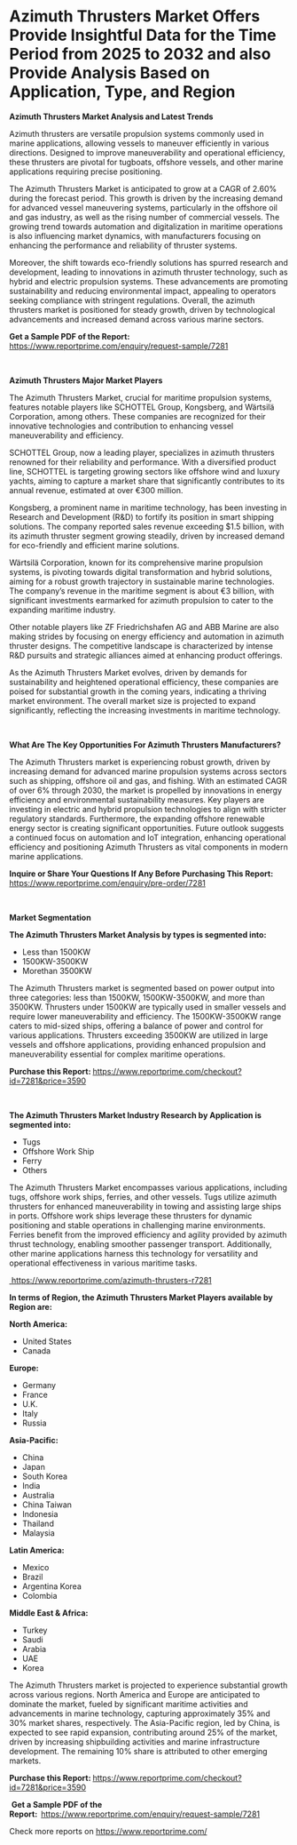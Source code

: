 <p><h1>Azimuth Thrusters Market Offers Provide Insightful Data for the Time Period from 2025 to 2032 and also Provide Analysis Based on Application, Type, and Region</h1></p><p><strong>Azimuth Thrusters Market Analysis and Latest Trends</strong></p>
<p><p>Azimuth thrusters are versatile propulsion systems commonly used in marine applications, allowing vessels to maneuver efficiently in various directions. Designed to improve maneuverability and operational efficiency, these thrusters are pivotal for tugboats, offshore vessels, and other marine applications requiring precise positioning. </p><p>The Azimuth Thrusters Market is anticipated to grow at a CAGR of 2.60% during the forecast period. This growth is driven by the increasing demand for advanced vessel maneuvering systems, particularly in the offshore oil and gas industry, as well as the rising number of commercial vessels. The growing trend towards automation and digitalization in maritime operations is also influencing market dynamics, with manufacturers focusing on enhancing the performance and reliability of thruster systems. </p><p>Moreover, the shift towards eco-friendly solutions has spurred research and development, leading to innovations in azimuth thruster technology, such as hybrid and electric propulsion systems. These advancements are promoting sustainability and reducing environmental impact, appealing to operators seeking compliance with stringent regulations. Overall, the azimuth thrusters market is positioned for steady growth, driven by technological advancements and increased demand across various marine sectors.</p></p>
<p><strong>Get a Sample PDF of the Report:&nbsp;</strong> <a href="https://www.reportprime.com/enquiry/request-sample/7281?utm_campaign=3191&utm_medium=2&utm_source=Github&utm_content=ia&utm_term=19032025&utm_id=azimuth-thrusters">https://www.reportprime.com/enquiry/request-sample/7281</a></p>
<p>&nbsp;</p>
<p><strong>Azimuth Thrusters Major Market Players</strong></p>
<p><p>The Azimuth Thrusters Market, crucial for maritime propulsion systems, features notable players like SCHOTTEL Group, Kongsberg, and Wärtsilä Corporation, among others. These companies are recognized for their innovative technologies and contribution to enhancing vessel maneuverability and efficiency.</p><p>SCHOTTEL Group, now a leading player, specializes in azimuth thrusters renowned for their reliability and performance. With a diversified product line, SCHOTTEL is targeting growing sectors like offshore wind and luxury yachts, aiming to capture a market share that significantly contributes to its annual revenue, estimated at over €300 million.</p><p>Kongsberg, a prominent name in maritime technology, has been investing in Research and Development (R&D) to fortify its position in smart shipping solutions. The company reported sales revenue exceeding $1.5 billion, with its azimuth thruster segment growing steadily, driven by increased demand for eco-friendly and efficient marine solutions.</p><p>Wärtsilä Corporation, known for its comprehensive marine propulsion systems, is pivoting towards digital transformation and hybrid solutions, aiming for a robust growth trajectory in sustainable marine technologies. The company’s revenue in the maritime segment is about €3 billion, with significant investments earmarked for azimuth propulsion to cater to the expanding maritime industry.</p><p>Other notable players like ZF Friedrichshafen AG and ABB Marine are also making strides by focusing on energy efficiency and automation in azimuth thruster designs. The competitive landscape is characterized by intense R&D pursuits and strategic alliances aimed at enhancing product offerings.</p><p>As the Azimuth Thrusters Market evolves, driven by demands for sustainability and heightened operational efficiency, these companies are poised for substantial growth in the coming years, indicating a thriving market environment. The overall market size is projected to expand significantly, reflecting the increasing investments in maritime technology.</p></p>
<p>&nbsp;</p>
<p><strong>What Are The Key Opportunities For Azimuth Thrusters Manufacturers?</strong></p>
<p><p>The Azimuth Thrusters market is experiencing robust growth, driven by increasing demand for advanced marine propulsion systems across sectors such as shipping, offshore oil and gas, and fishing. With an estimated CAGR of over 6% through 2030, the market is propelled by innovations in energy efficiency and environmental sustainability measures. Key players are investing in electric and hybrid propulsion technologies to align with stricter regulatory standards. Furthermore, the expanding offshore renewable energy sector is creating significant opportunities. Future outlook suggests a continued focus on automation and IoT integration, enhancing operational efficiency and positioning Azimuth Thrusters as vital components in modern marine applications.</p></p>
<p><strong>Inquire or Share Your Questions If Any Before Purchasing This Report:</strong> <a href="https://www.reportprime.com/enquiry/pre-order/7281?utm_campaign=3191&utm_medium=2&utm_source=Github&utm_content=ia&utm_term=19032025&utm_id=azimuth-thrusters">https://www.reportprime.com/enquiry/pre-order/7281</a></p>
<p>&nbsp;</p>
<p><strong>Market Segmentation</strong></p>
<p><strong>The Azimuth Thrusters Market Analysis by types is segmented into:</strong></p>
<p><ul><li>Less than 1500KW</li><li>1500KW-3500KW</li><li>Morethan 3500KW</li></ul></p>
<p><p>The Azimuth Thrusters market is segmented based on power output into three categories: less than 1500KW, 1500KW-3500KW, and more than 3500KW. Thrusters under 1500KW are typically used in smaller vessels and require lower maneuverability and efficiency. The 1500KW-3500KW range caters to mid-sized ships, offering a balance of power and control for various applications. Thrusters exceeding 3500KW are utilized in large vessels and offshore applications, providing enhanced propulsion and maneuverability essential for complex maritime operations.</p></p>
<p><strong>Purchase this Report:&nbsp;</strong><a href="https://www.reportprime.com/checkout?id=7281&price=3590&utm_campaign=3191&utm_medium=2&utm_source=Github&utm_content=ia&utm_term=19032025&utm_id=azimuth-thrusters">https://www.reportprime.com/checkout?id=7281&price=3590</a></p>
<p>&nbsp;</p>
<p><strong>The Azimuth Thrusters Market Industry Research by Application is segmented into:</strong></p>
<p><ul><li>Tugs</li><li>Offshore Work Ship</li><li>Ferry</li><li>Others</li></ul></p>
<p><p>The Azimuth Thrusters Market encompasses various applications, including tugs, offshore work ships, ferries, and other vessels. Tugs utilize azimuth thrusters for enhanced maneuverability in towing and assisting large ships in ports. Offshore work ships leverage these thrusters for dynamic positioning and stable operations in challenging marine environments. Ferries benefit from the improved efficiency and agility provided by azimuth thrust technology, enabling smoother passenger transport. Additionally, other marine applications harness this technology for versatility and operational effectiveness in various maritime tasks.</p></p>
<p><a href="https://www.reportprime.com/azimuth-thrusters-r7281?utm_campaign=3191&utm_medium=2&utm_source=Github&utm_content=ia&utm_term=19032025&utm_id=azimuth-thrusters">&nbsp;https://www.reportprime.com/azimuth-thrusters-r7281</a></p>
<p><strong>In terms of Region, the Azimuth Thrusters Market Players available by Region are:</strong></p>
<p>
    <p> <strong> North America: </strong>
        <ul>
            <li>United States</li>
            <li>Canada</li>
        </ul>
        </p> 
    <p> <strong> Europe: </strong>
        <ul>
            <li>Germany</li>
            <li>France</li>
            <li>U.K.</li>
            <li>Italy</li>
            <li>Russia</li>
        </ul>
        </p> 
    <p> <strong> Asia-Pacific: </strong>
        <ul>
            <li>China</li>
            <li>Japan</li>
            <li>South Korea</li>
            <li>India</li>
            <li>Australia</li>
            <li>China Taiwan</li>
            <li>Indonesia</li>
            <li>Thailand</li>
            <li>Malaysia</li>
        </ul>
        </p> 
    <p> <strong> Latin America: </strong>
        <ul>
            <li>Mexico</li>
            <li>Brazil</li>
            <li>Argentina Korea</li>
            <li>Colombia</li>
        </ul>
        </p> 
    <p> <strong> Middle East & Africa: </strong>
        <ul>
            <li>Turkey</li>
            <li>Saudi</li>
            <li>Arabia</li>
            <li>UAE</li>
            <li>Korea</li>
        </ul>
    </p>
    </p>
<p><p>The Azimuth Thrusters market is projected to experience substantial growth across various regions. North America and Europe are anticipated to dominate the market, fueled by significant maritime activities and advancements in marine technology, capturing approximately 35% and 30% market shares, respectively. The Asia-Pacific region, led by China, is expected to see rapid expansion, contributing around 25% of the market, driven by increasing shipbuilding activities and marine infrastructure development. The remaining 10% share is attributed to other emerging markets.</p></p>
<p><strong>Purchase this Report: </strong><a href="https://www.reportprime.com/checkout?id=7281&price=3590&utm_campaign=3191&utm_medium=2&utm_source=Github&utm_content=ia&utm_term=19032025&utm_id=azimuth-thrusters">https://www.reportprime.com/checkout?id=7281&price=3590</a></p>
<p>&nbsp;<strong>Get a Sample PDF of the Report:&nbsp;&nbsp;</strong><a href="https://www.reportprime.com/enquiry/request-sample/7281?utm_campaign=3191&utm_medium=2&utm_source=Github&utm_content=ia&utm_term=19032025&utm_id=azimuth-thrusters">https://www.reportprime.com/enquiry/request-sample/7281</a></p>
<p><strong></strong></p>
<p>Check more reports on <a href="https://www.reportprime.com/?utm_campaign=3191&utm_medium=2&utm_source=Github&utm_content=ia&utm_term=19032025&utm_id=azimuth-thrusters">https://www.reportprime.com/</a></p>